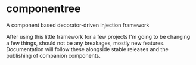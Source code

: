 # componentree
A component based decorator-driven injection framework

After using this little framework for a few projects I'm going to be changing a few things, should not be any breakages, mostly new features. Documentation will follow these alongside stable releases and the publishing of companion components.
